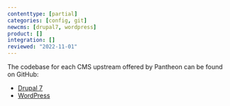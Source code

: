 ```yaml
---
contenttype: [partial]
categories: [config, git]
newcms: [drupal7, wordpress]
product: []
integration: []
reviewed: "2022-11-01"
---
```


The codebase for each CMS upstream offered by Pantheon can be found on GitHub:

 - [Drupal 7](https://github.com/pantheon-systems/drops-7)
 - [WordPress](https://github.com/pantheon-systems/wordpress)
